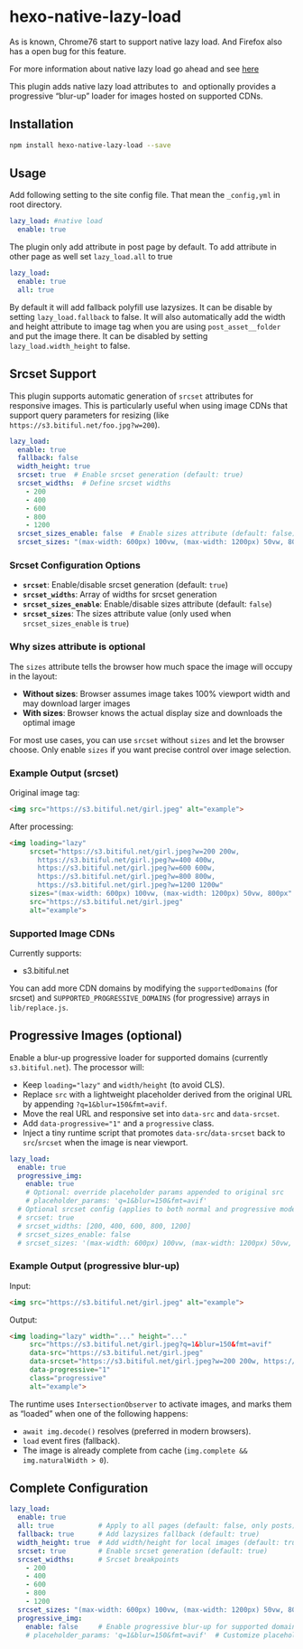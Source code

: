 # hexo-native-lazy-load

As is known, Chrome76 start to support native lazy load. And Firefox also has a open bug for this feature.

For more information about native lazy load go ahead and see [here](https://web.dev/native-lazy-loading)

This plugin adds native lazy load attributes to <img> and optionally provides a progressive “blur-up” loader for images hosted on supported CDNs.

## Installation

```bash
npm install hexo-native-lazy-load --save
```

## Usage

Add following setting to the site config file. That mean the `_config,yml` in root directory.

```yaml
lazy_load: #native load
  enable: true
```

The plugin only add attribute in post page by default. To add attribute in other page as well set `lazy_load.all` to true

```yaml
lazy_load:
  enable: true
  all: true
```

By default it will add fallback polyfill use lazysizes. It can be disable by setting `lazy_load.fallback` to false.
It will also automatically add the width and height attribute to image tag when you are using `post_asset__folder` and put the image there. It can be disabled by setting `lazy_load.width_height` to false.

## Srcset Support

This plugin supports automatic generation of `srcset` attributes for responsive images. This is particularly useful when using image CDNs that support query parameters for resizing (like `https://s3.bitiful.net/foo.jpg?w=200`).

```yaml
lazy_load:
  enable: true
  fallback: false
  width_height: true
  srcset: true  # Enable srcset generation (default: true)
  srcset_widths:  # Define srcset widths
    - 200
    - 400
    - 600
    - 800
    - 1200
  srcset_sizes_enable: false  # Enable sizes attribute (default: false)
  srcset_sizes: "(max-width: 600px) 100vw, (max-width: 1200px) 50vw, 800px"
```

### Srcset Configuration Options

- **`srcset`**: Enable/disable srcset generation (default: `true`)
- **`srcset_widths`**: Array of widths for srcset generation
- **`srcset_sizes_enable`**: Enable/disable sizes attribute (default: `false`)
- **`srcset_sizes`**: The sizes attribute value (only used when `srcset_sizes_enable` is `true`)

### Why sizes attribute is optional

The `sizes` attribute tells the browser how much space the image will occupy in the layout:

- **Without sizes**: Browser assumes image takes 100% viewport width and may download larger images
- **With sizes**: Browser knows the actual display size and downloads the optimal image

For most use cases, you can use `srcset` without `sizes` and let the browser choose. Only enable `sizes` if you want precise control over image selection.

### Example Output (srcset)

Original image tag:

```html
<img src="https://s3.bitiful.net/girl.jpeg" alt="example">
```

After processing:

```html
<img loading="lazy" 
     srcset="https://s3.bitiful.net/girl.jpeg?w=200 200w, 
       https://s3.bitiful.net/girl.jpeg?w=400 400w,
       https://s3.bitiful.net/girl.jpeg?w=600 600w,
       https://s3.bitiful.net/girl.jpeg?w=800 800w,
       https://s3.bitiful.net/girl.jpeg?w=1200 1200w"
     sizes="(max-width: 600px) 100vw, (max-width: 1200px) 50vw, 800px"
     src="https://s3.bitiful.net/girl.jpeg" 
     alt="example">
```

### Supported Image CDNs

Currently supports:

- s3.bitiful.net

You can add more CDN domains by modifying the `supportedDomains` (for srcset) and `SUPPORTED_PROGRESSIVE_DOMAINS` (for progressive) arrays in `lib/replace.js`.

## Progressive Images (optional)

Enable a blur-up progressive loader for supported domains (currently `s3.bitiful.net`). The processor will:

- Keep `loading="lazy"` and `width/height` (to avoid CLS).
- Replace `src` with a lightweight placeholder derived from the original URL by appending `?q=1&blur=150&fmt=avif`.
- Move the real URL and responsive set into `data-src` and `data-srcset`.
- Add `data-progressive="1"` and a `progressive` class.
- Inject a tiny runtime script that promotes `data-src`/`data-srcset` back to `src`/`srcset` when the image is near viewport.

```yaml
lazy_load:
  enable: true
  progressive_img:
    enable: true
    # Optional: override placeholder params appended to original src
    # placeholder_params: 'q=1&blur=150&fmt=avif'
  # Optional srcset config (applies to both normal and progressive modes)
  # srcset: true
  # srcset_widths: [200, 400, 600, 800, 1200]
  # srcset_sizes_enable: false
  # srcset_sizes: '(max-width: 600px) 100vw, (max-width: 1200px) 50vw, 800px'
```

### Example Output (progressive blur-up)

Input:

```html
<img src="https://s3.bitiful.net/girl.jpeg" alt="example">
```

Output:

```html
<img loading="lazy" width="..." height="..."
     src="https://s3.bitiful.net/girl.jpeg?q=1&blur=150&fmt=avif"
     data-src="https://s3.bitiful.net/girl.jpeg"
     data-srcset="https://s3.bitiful.net/girl.jpeg?w=200 200w, https://s3.bitiful.net/girl.jpeg?w=400 400w, ..."
     data-progressive="1"
     class="progressive"
     alt="example">
```

The runtime uses `IntersectionObserver` to activate images, and marks them as “loaded” when one of the following happens:

- `await img.decode()` resolves (preferred in modern browsers).
- `load` event fires (fallback).
- The image is already complete from cache (`img.complete && img.naturalWidth > 0`).

## Complete Configuration

```yaml
lazy_load:
  enable: true
  all: true           # Apply to all pages (default: false, only posts)
  fallback: true      # Add lazysizes fallback (default: true)
  width_height: true  # Add width/height for local images (default: true)
  srcset: true        # Enable srcset generation (default: true)
  srcset_widths:      # Srcset breakpoints
    - 200
    - 400
    - 600
    - 800
    - 1200
  srcset_sizes: "(max-width: 600px) 100vw, (max-width: 1200px) 50vw, 800px"
  progressive_img:
    enable: false     # Enable progressive blur-up for supported domains
    # placeholder_params: 'q=1&blur=150&fmt=avif'  # Customize placeholder
```
